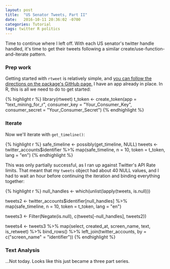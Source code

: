```yaml
---
layout: post
title:  "US Senator Tweets, Part II"
date:   2016-10-11 20:36:02 -0700
categories: Tutorial
tags: twitter R politics
---
```


Time to continue where I left off. With each US senator's twitter handle handled, it's time to get their tweets 
following a similar create/use-function-and-iterate pattern.

<!--more-->

### Prep work

Getting started with `rtweet` is relatively simple, and [you can follow the directions on the package's GitHub page.](https://github.com/mkearney/rtweet)
I have an app already in place. In R, this is all we need to do to get started:

{% highlight r %}
library(rtweet)
t_token <- create_token(app = "text_mining_for_r",
                        consumer_key = "Your_Consumer_Key",
                        consumer_secret = "Your_Consumer_Secret")
{% endhighlight %}

### Iterate

Now we'll iterate with `get_timeline()`:

{% highlight r %}
safe_timeline <- possibly(get_timeline, NULL)
tweets <- twitter_accounts$identifier %>% 
  map(safe_timeline, n = 10, token = t_token, lang = "en")
{% endhighlight %}

This was only partially successful, as I ran up against Twitter's API Rate limits. That meant that my `tweets` object had 
about 40 NULL values, and I had to wait an hour before continuing the iteration and binding everything together:

{% highlight r %}
null_handles <- which(unlist(lapply(tweets, is.null)))

tweets2 <- twitter_accounts$identifier[null_handles] %>% 
  map(safe_timeline, n = 10, token = t_token, lang = "en")
  
tweets3 <- Filter(Negate(is.null), c(tweets[-null_handles], tweets2))

tweets4 <- tweets3 %>% 
  map(select, created_at, screen_name, text, is_retweet) %>% 
  bind_rows() %>% 
  left_join(twitter_accounts, by = c("screen_name" = "identifier"))
{% endhighlight %}

### Text Analysis

...Not today. Looks like this just became a three part series.


